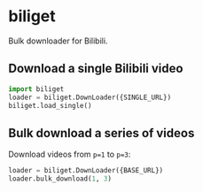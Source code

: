 # biliget

Bulk downloader for Bilibili.

## Download a single Bilibili video

```python
import biliget
loader = biliget.DownLoader({SINGLE_URL})
biliget.load_single()
```

## Bulk download a series of videos

Download videos from `p=1` to `p=3`:

```python
loader = biliget.DownLoader({BASE_URL})
loader.bulk_download(1, 3)
```
